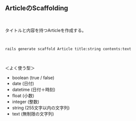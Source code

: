 ##  ArticleのScaffolding

<br>

タイトルと内容を持つArticleを作成する。<br>

<br>

```
rails generate scaffold Article title:string contents:text
```

<br>

＜よく使う型＞

* boolean  (true / false)
* date  (日付)
* datetime  (日付＋時刻)
* float  (小数)
* integer  (整数)
* string  (255文字以内の文字列)
* text  (無制限の文字列)
